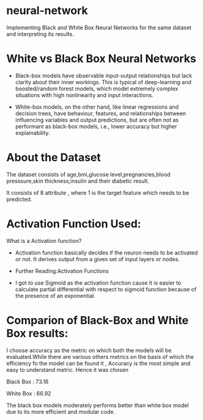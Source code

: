 # neural-network
Implementing Black and White Box Neural Networks for the same dataset and interpreting its results.

# White vs Black Box Neural Networks

* Black-box models have observable input-output relationships but lack clarity about their inner workings. This is typical of deep-learning and boosted/random forest models, which model extremely complex situations with high nonlinearity and input interactions.

* White-box models, on the other hand, like linear regressions and decision trees, have behaviour, features, and relationships between influencing variables and output predictions, but are often not as performant as black-box models, i.e., lower accuracy but higher explainability.

# About the Dataset

The dataset consists of age,bmi,glucose level,pregnancies,blood presssure,skin thickness,insulin and their diabetic result.

It consists of 8 attribute , where 1 is the target feature which needs to be predicted.

# Activation Function Used:

What is a Activation function?

* Activation function basically decides if the neuron needs to be activated or not. It derives output from a given set of input layers or nodes.

* Further Reading:Activation Functions

* I got to use Sigmoid as the activation function cause it is easier to calculate partial differential with respect to sigmoid function because of the presence of an exponential.

# Comparion of Black-Box and White Box results:
I choose accuracy as the metric on which both the models will be evaluated.While there are various others metrics on the basis of which the efficiency fo the model can be found it , Accuracy is the most simple and easy to understand metric. Hence it was chosen

Black Box : 73.16

White Box : 66.92

The black box models moderately performs better than white box model due to its more efficient and modular code.
